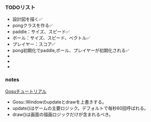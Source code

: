 ### TODOリスト
* 設計図を描く✅
* pongクラスを作る✅
* paddle：サイズ、スピード✅
* ボール：サイズ、スピード、ベクトル✅
* プレイヤー：スコア✅
* pong初期化でpaddle,ボール、プレイヤーが初期化される✅
*
*
*
### notes
[Gosuチュートリアル](https://gist.github.com/myokoym/7148859)
* Gosu::Windowのupdateとdrawを上書きする。
* update()はゲームの主要ロジック。デフォルトで毎秒60回呼ばれる。
* draw()は画面の描画ロジックだけが含まれるべき。
